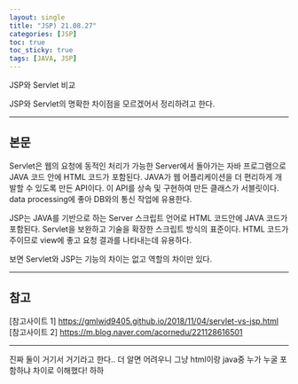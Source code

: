 ```yaml
---
layout: single
title: "JSP) 21.08.27"
categories: [JSP]
toc: true
toc_sticky: true
tags: [JAVA, JSP]
---
```


JSP와 Servlet 비교

JSP와 Servlet의 명확한 차이점을 모르겠어서 정리하려고 한다.

---
## 본문

Servlet은 웹의 요청에 동적인 처리가 가능한 Server에서 돌아가는 자바 프로그램으로 JAVA 코드 안에 HTML 코드가 포함된다. JAVA가 웹 어플리케이션을 더 편리하게 개발할 수 있도록 만든 API이다. 이 API를 상속 및 구현하여 만든 클래스가 서블릿이다. data processing에 좋아 DB와의 통신 작업에 유용한다. 

JSP는 JAVA를 기반으로 하는 Server 스크립트 언어로 HTML 코드안에 JAVA 코드가 포함된다. Servlet을 보완하고 기술을 확장한 스크립트 방식의 표준이다. HTML 코드가 주이므로 view에 좋고 요청 결과를 나타내는데 유용하다. 

보면 Servlet와 JSP는 기능의 차이는 없고 역할의 차이만 있다.

---

## 참고

[참고사이트 1] <https://gmlwjd9405.github.io/2018/11/04/servlet-vs-jsp.html>
[참고사이트 2] <https://m.blog.naver.com/acornedu/221128616501>

---

진짜 둘이 거기서 거기라고 한다.. 더 알면 어려우니 그냥 html이랑 java중 누가 누굴 포함하냐 차이로 이해했다! 하하
